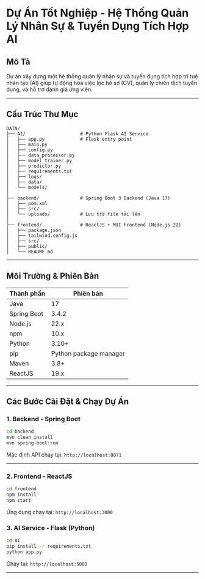 
# Dự Án Tốt Nghiệp - Hệ Thống Quản Lý Nhân Sự & Tuyển Dụng Tích Hợp AI

## Mô Tả
Dự án xây dựng một hệ thống quản lý nhân sự và tuyển dụng tích hợp trí tuệ nhân tạo (AI) giúp tự động hóa việc lọc hồ sơ (CV), quản lý chiến dịch tuyển dụng, và hỗ trợ đánh giá ứng viên.

---

## Cấu Trúc Thư Mục

```
DATN/
├── AI/                    # Python Flask AI Service
│   ├── app.py             # Flask entry point
│   ├── main.py
│   ├── config.py
│   ├── data_processor.py
│   ├── model_trainer.py
│   ├── predictor.py
│   ├── requirements.txt
│   ├── logs/
│   ├── data/
│   └── models/
│
├── backend/               # Spring Boot 3 Backend (Java 17)
│   ├── pom.xml
│   ├── src/
│   └── uploads/           # Lưu trữ file tải lên
│
├── frontend/              # ReactJS + MUI Frontend (Node.js 22)
│   ├── package.json
│   ├── tailwind.config.js
│   ├── src/
│   ├── public/
│   └── README.md
```

---

## Môi Trường & Phiên Bản

| Thành phần    | Phiên bản               |
|---------------|--------------------------|
| Java          | 17                       |
| Spring Boot   | 3.4.2                    |
| Node.js       | 22.x                     |
| npm           | 10.x                     |
| Python        | 3.10+                    |
| pip           | Python package manager   |
| Maven         | 3.8+                     |
| ReactJS       | 19.x                     |

---

## Các Bước Cài Đặt & Chạy Dự Án

### 1. Backend - Spring Boot

```bash
cd backend
mvn clean install
mvn spring-boot:run
```

Mặc định API chạy tại: `http://localhost:8071`

---

### 2. Frontend - ReactJS

```bash
cd frontend
npm install
npm start
```

Ứng dụng chạy tại: `http://localhost:3000`


### 3. AI Service - Flask (Python)

```bash
cd AI
pip install -r requirements.txt
python app.py
```

Chạy tại: `http://localhost:5000`

---